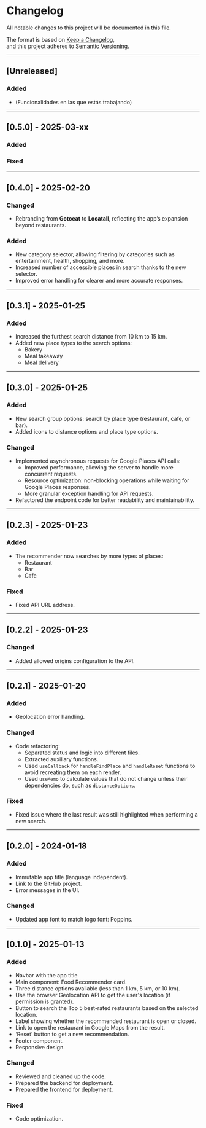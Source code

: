 # Changelog

All notable changes to this project will be documented in this file.

The format is based on [Keep a Changelog](https://keepachangelog.com/en/1.0.0/),  
and this project adheres to [Semantic Versioning](https://semver.org/).

---

## [Unreleased]

### Added
- (Funcionalidades en las que estás trabajando)

---

## [0.5.0] - 2025-03-xx

### Added


### Fixed


---

## [0.4.0] - 2025-02-20

### Changed
- Rebranding from **Gotoeat** to **Locatall**, reflecting the app’s expansion beyond restaurants.

### Added
- New category selector, allowing filtering by categories such as entertainment, health, shopping, and more.
- Increased number of accessible places in search thanks to the new selector.
- Improved error handling for clearer and more accurate responses.

---

## [0.3.1] - 2025-01-25

### Added
- Increased the furthest search distance from 10 km to 15 km.
- Added new place types to the search options:
  - Bakery
  - Meal takeaway
  - Meal delivery

---

## [0.3.0] - 2025-01-25

### Added
- New search group options: search by place type (restaurant, cafe, or bar).
- Added icons to distance options and place type options.

### Changed
- Implemented asynchronous requests for Google Places API calls:
  - Improved performance, allowing the server to handle more concurrent requests.
  - Resource optimization: non-blocking operations while waiting for Google Places responses.
  - More granular exception handling for API requests.
- Refactored the endpoint code for better readability and maintainability.

---

## [0.2.3] - 2025-01-23

### Added
- The recommender now searches by more types of places:
  - Restaurant
  - Bar
  - Cafe

### Fixed
- Fixed API URL address.

---

## [0.2.2] - 2025-01-23

### Changed
- Added allowed origins configuration to the API.

---

## [0.2.1] - 2025-01-20

### Added
- Geolocation error handling.

### Changed
- Code refactoring:
  - Separated status and logic into different files.
  - Extracted auxiliary functions.
  - Used `useCallback` for `handleFindPlace` and `handleReset` functions to avoid recreating them on each render.
  - Used `useMemo` to calculate values that do not change unless their dependencies do, such as `distanceOptions`.

### Fixed
- Fixed issue where the last result was still highlighted when performing a new search.

---

## [0.2.0] - 2024-01-18

### Added
- Immutable app title (language independent).
- Link to the GitHub project.
- Error messages in the UI.

### Changed
- Updated app font to match logo font: Poppins.

---

## [0.1.0] - 2025-01-13

### Added
- Navbar with the app title.
- Main component: Food Recommender card.
- Three distance options available (less than 1 km, 5 km, or 10 km).
- Use the browser Geolocation API to get the user's location (if permission is granted).
- Button to search the Top 5 best-rated restaurants based on the selected location.
- Label showing whether the recommended restaurant is open or closed.
- Link to open the restaurant in Google Maps from the result.
- ‘Reset’ button to get a new recommendation.
- Footer component.
- Responsive design.

### Changed
- Reviewed and cleaned up the code.
- Prepared the backend for deployment.
- Prepared the frontend for deployment.

### Fixed
- Code optimization.
